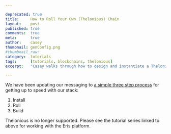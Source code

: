 ```yaml
---

deprecated: true
title:     How to Roll Your Own (Thelonious) Chain
layout:    post
published: true
comments:  true
meta:      true
author:    casey
thumbnail: genConfig.png
#thumbnail_raw:
category:  tutorials
tags:      [tutorials, blockchains, thelonious]
excerpt:   "Casey walks through how to design and instantiate a Thelonious chain."

---
```


We have been updating our messaging to [a simple three step process](https://docs.erisindustries.com/tutorials/getting-started/) for getting up to speed with our stack:

1. Install
2. Roll
3. Build

Thelonious is no longer supported. Please see the tutorial series linked to above for working with the Eris platform.